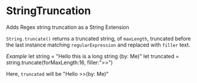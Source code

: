 # StringTruncation
Adds Regex string truncation as a String Extension

`String.truncate()` returns a truncated string, of `maxLength`, truncated before the last instance matching `regularExpression` and replaced with `filler` text.

*Example*
let string = "Hello this is a long string (by: Me)"
let truncated = string.truncate(forMaxLength:16, filler:">>")

Here, `truncated` will be "Hello >>(by: Me)"
